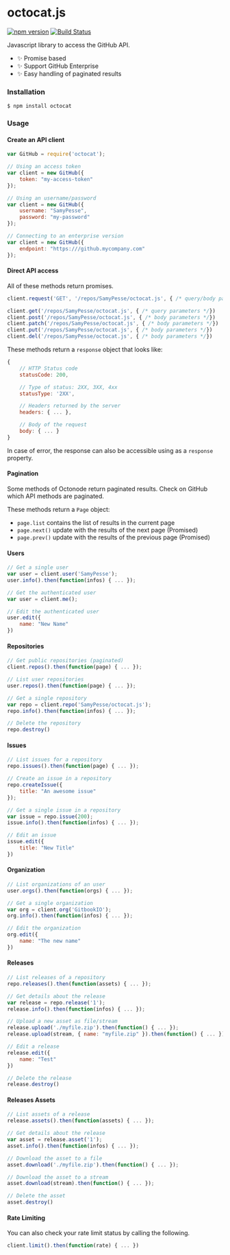 # octocat.js

[![npm version](https://badge.fury.io/js/octocat.svg)](http://badge.fury.io/js/octocat)
[![Build Status](https://travis-ci.org/SamyPesse/octocat.js.png?branch=master)](https://travis-ci.org/SamyPesse/octocat.js)

Javascript library to access the GitHub API.

- :sparkles: Promise based
- :sparkles: Support GitHub Enterprise
- :sparkles: Easy handling of paginated results

### Installation

```
$ npm install octocat
```

### Usage

#### Create an API client

```js
var GitHub = require('octocat');

// Using an access token
var client = new GitHub({
    token: "my-access-token"
});

// Using an username/password
var client = new GitHub({
    username: "SamyPesse",
    password: "my-password"
});

// Connecting to an enterprise version
var client = new GitHub({
    endpoint: "https:///github.mycompany.com"
});
```

#### Direct API access

All of these methods return promises.

```js
client.request('GET', '/repos/SamyPesse/octocat.js', { /* query/body parameters */})

client.get('/repos/SamyPesse/octocat.js', { /* query parameters */})
client.post('/repos/SamyPesse/octocat.js', { /* body parameters */})
client.patch('/repos/SamyPesse/octocat.js', { /* body parameters */})
client.put('/repos/SamyPesse/octocat.js', { /* body parameters */})
client.del('/repos/SamyPesse/octocat.js', { /* body parameters */})
```

These methods return a `response` object that looks like:

```js
{
    // HTTP Status code
    statusCode: 200,

    // Type of status: 2XX, 3XX, 4xx
    statusType: '2XX',

    // Headers returned by the server
    headers: { ... },

    // Body of the request
    body: { ... }
}
```

In case of error, the response can also be accessible using as a `response` property.

#### Pagination

Some methods of Octonode return paginated results. Check on GitHub which API methods are paginated.

These methods return a `Page` object:

- `page.list` contains the list of results in the current page
- `page.next()` update with the results of the next page (Promised)
- `page.prev()` update with the results of the previous page (Promised)

#### Users

```js
// Get a single user
var user = client.user('SamyPesse');
user.info().then(function(infos) { ... });

// Get the authenticated user
var user = client.me();

// Edit the authenticated user
user.edit({
    name: "New Name"
})
```

#### Repositories

```js
// Get public repositories (paginated)
client.repos().then(function(page) { ... });

// List user repositories
user.repos().then(function(page) { ... });

// Get a single repository
var repo = client.repo('SamyPesse/octocat.js');
repo.info().then(function(infos) { ... });

// Delete the repository
repo.destroy()
```

#### Issues

```js
// List issues for a repository
repo.issues().then(function(page) { ... });

// Create an issue in a repository
repo.createIssue({
    title: "An awesome issue"
});

// Get a single issue in a repository
var issue = repo.issue(200);
issue.info().then(function(infos) { ... });

// Edit an issue
issue.edit({
    title: "New Title"
})
```

#### Organization

```js
// List organizations of an user
user.orgs().then(function(orgs) { ... });

// Get a single organization
var org = client.org('GitbookIO');
org.info().then(function(infos) { ... });

// Edit the organization
org.edit({
    name: "The new name"
})
```

#### Releases

```js
// List releases of a repository
repo.releases().then(function(assets) { ... });

// Get details about the release
var release = repo.release('1');
release.info().then(function(infos) { ... });

// Upload a new asset as file/stream
release.upload('./myfile.zip').then(function() { ... });
release.upload(stream, { name: "myfile.zip" }).then(function() { ... });

// Edit a release
release.edit({
    name: "Test"
})

// Delete the release
release.destroy()
```

#### Releases Assets

```js
// List assets of a release
release.assets().then(function(assets) { ... });

// Get details about the release
var asset = release.asset('1');
asset.info().then(function(infos) { ... });

// Download the asset to a file
asset.download('./myfile.zip').then(function() { ... });

// Download the asset to a stream
asset.download(stream).then(function() { ... });

// Delete the asset
asset.destroy()
```

#### Rate Limiting

You can also check your rate limit status by calling the following.

```js
client.limit().then(function(rate) { ... })
```

